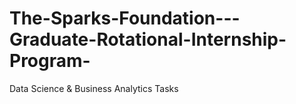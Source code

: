 # The-Sparks-Foundation---Graduate-Rotational-Internship-Program-
Data Science &amp; Business Analytics Tasks
